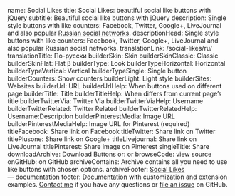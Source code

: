 name: Social Likes
title: Social Likes: beautiful social like buttons with jQuery
subtitle: Beautiful social like buttons with jQuery
description: Single style buttons with like counters: Facebook, Twitter, Google+, LiveJournal and also popular <a href="/social-likes/ru/">Russian social networks</a>.
descriptionHead: Single style buttons with like counters: Facebook, Twitter, Google+, LiveJournal and also popular Russian social networks.
translationLink: /social-likes/ru/
translationTitle: По-русски
builderSkin: Skin
builderSkinClassic: Classic
builderSkinFlat: Flat β
builderType: Look
builderTypeHorizontal: Horizontal
builderTypeVertical: Vertical
builderTypeSingle: Single button
builderCounters: Show counters
builderLight: Light style
builderSites: Websites
builderUrl: URL
builderUrlHelp: When buttons used on different page
builderTitle: Title
builderTitleHelp: When differs from current page’s title
builderTwitterVia: Twitter Via
builderTwitterViaHelp: Username
builderTwitterRelated: Twitter Related
builderTwitterRelatedHelp: Username:Description
builderPinterestMedia: Image URL
builderPinterestMediaHelp: Image URL for Pinterest (required)
titleFacebook: Share link on Facebook
titleTwitter: Share link on Twitter
titlePlusone: Share link on Google+
titleLivejournal: Share link on LiveJournal
titlePinterest: Share image on Pinterest
singleTitle: Share
downloadArchive: Download Buttons
or: or
browseCode: view source
onGitHub: on GitHub
archiveContains: Archive contains all you need to use like buttons with chosen options.
archiveFooter: <a href="http://sapegin.github.com/social-likes/">Social Likes</a> — <a href="https://github.com/sapegin/social-likes/Readme.md">documentation</a>
footer: <a href="https://github.com/sapegin/social-likes/blob/master/Readme.md">Documentation</a> with customization and extension examples. <a href="http://sapegin.me/contacts">Contact me</a> if you have any questions or <a href="https://github.com/sapegin/social-likes/issues">file an issue</a> on GitHub.